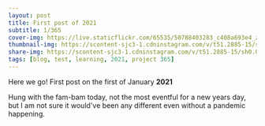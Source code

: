 ```yaml
---
layout: post
title: First post of 2021
subtitle: 1/365
cover-img: https://live.staticflickr.com/65535/50788403283_c408a693e4_z.jpg
thumbnail-img: https://scontent-sjc3-1.cdninstagram.com/v/t51.2885-15/sh0.08/e35/p750x750/135144930_3632173606842887_6945962355951936823_n.jpg
share-img: https://scontent-sjc3-1.cdninstagram.com/v/t51.2885-15/sh0.08/e35/p750x750/135144930_3632173606842887_6945962355951936823_n.jpg
tags: [blog, test, learning, 2021, project 365]
---
```


Here we go!  First post on the first of January **2021**

Hung with the fam-bam today, not the most eventful for a new years day, but I am not sure it would've been any different even without a pandemic happening.
